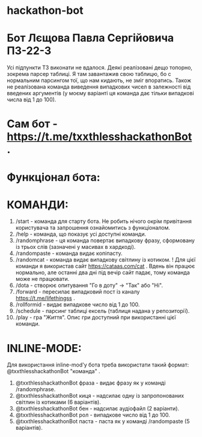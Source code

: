 # hackathon-bot
# Бот Лєщова Павла Сергійовича ПЗ-22-3

Усі підпункти ТЗ виконати не вдалося. Деякі реалізовані дещо топорно, зокрема парсер таблиці. Я там завантажив свою таблицю, бо с нормальним парсингом тої, що нам кидають, не зміг впоратись. Також не реалізована команда виведення випадкових чисел в залежності від введених аргументів (у моєму варіанті ця команда
дає тільки випадкові числа від 1 до 100).

# Сам бот - https://t.me/txxthlesshackathonBot .

# Функціонал бота:
 # КОМАНДИ:
   1. /start - команда для старту бота. Не робить нічого окрім привітання користувача та запрошення ознайомитись з функціоналом.
   2. /help - команда, що показує усі доступні команди.
   3. /randomphrase - ця команда повертає випадкову фразу, сформовану із трьох слів (зазначені у масивах в хардкоді). 
   4. /randompaste - команда видає копіпасту.
   5. /randomcat - команда видає випадкову світлину із котиком. ! Для цієї команди я використав сайт https://cataas.com/cat . Вдень він працює нормально, але останні два дні під вечір сайт падає, тому команда може не працювати.
   6. /dota - створює опитування "Го в доту" -> "Так" або "Ні".
   7. /forward - пересилає випадковий пост із каналу https://t.me/lifethingss .
   8. /rollformid - видає випадкове число від 1 до 100.
   9. /schedule - парсинг таблиці ексель (таблиця надана у репозиторії).
   10. /play - гра "Життя". Опис гри доступний при використанні цієї команди.
 
 # INLINE-MODE:
   Для використання inline-mod'у бота треба використати такий формат: @txxthlesshackathonBot "команда" .
   1. @txxthlesshackathonBot фраза - видає фразу як у команді /randomphrase.
   2. @txxthlesshackathonBot киця - надсилає одну із запропонованих світлин із котиками (6 варіантів).
   3. @txxthlesshackathonBot бен - надсилає аудіофайл (2 варіанти).
   4. @txxthlesshackathonBot рол - випадкове число від 1 до 100.
   5. @txxthlesshackathonBot паста - паста як у команді /randompaste (5 варіантів).
